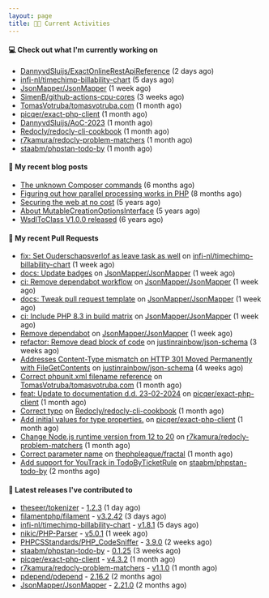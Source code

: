 ```yaml
---
layout: page
title: 👨‍💻 Current Activities
---
```


#### 💻 Check out what I'm currently working on

- [DannyvdSluijs/ExactOnlineRestApiReference](https://github.com/DannyvdSluijs/ExactOnlineRestApiReference) (2 days ago)
- [infi-nl/timechimp-billability-chart](https://github.com/infi-nl/timechimp-billability-chart) (5 days ago)
- [JsonMapper/JsonMapper](https://github.com/JsonMapper/JsonMapper) (1 week ago)
- [SimenB/github-actions-cpu-cores](https://github.com/SimenB/github-actions-cpu-cores) (3 weeks ago)
- [TomasVotruba/tomasvotruba.com](https://github.com/TomasVotruba/tomasvotruba.com) (1 month ago)
- [picqer/exact-php-client](https://github.com/picqer/exact-php-client) (1 month ago)
- [DannyvdSluijs/AoC-2023](https://github.com/DannyvdSluijs/AoC-2023) (1 month ago)
- [Redocly/redocly-cli-cookbook](https://github.com/Redocly/redocly-cli-cookbook) (1 month ago)
- [r7kamura/redocly-problem-matchers](https://github.com/r7kamura/redocly-problem-matchers) (1 month ago)
- [staabm/phpstan-todo-by](https://github.com/staabm/phpstan-todo-by) (1 month ago)


#### 📜 My recent blog posts

- [The unknown Composer commands](/2023/08/25/the-unknown-composer-commands.html) (6 months ago)
- [Figuring out how parallel processing works in PHP](/2023/06/21/figuring-out-how-parallel-processing-works-in-php.html) (8 months ago)
- [Securing the web at no cost](/2019/02/04/securing-the-web-at-no-cost.html) (5 years ago)
- [About MutableCreationOptionsInterface](/2018/10/15/about-mutable-creation-options-interface.html) (5 years ago)
- [WsdlToClass V1.0.0 released](/2018/01/11/wsdl-to-class-v1-0-0.html) (6 years ago)

#### 🔨 My recent Pull Requests

- [fix: Set Ouderschapsverlof as leave task as well](https://github.com/infi-nl/timechimp-billability-chart/pull/15) on [infi-nl/timechimp-billability-chart](https://github.com/infi-nl/timechimp-billability-chart) (1 week ago)
- [docs: Update badges](https://github.com/JsonMapper/JsonMapper/pull/181) on [JsonMapper/JsonMapper](https://github.com/JsonMapper/JsonMapper) (1 week ago)
- [ci: Remove dependabot workflow](https://github.com/JsonMapper/JsonMapper/pull/180) on [JsonMapper/JsonMapper](https://github.com/JsonMapper/JsonMapper) (1 week ago)
- [docs: Tweak pull request template](https://github.com/JsonMapper/JsonMapper/pull/179) on [JsonMapper/JsonMapper](https://github.com/JsonMapper/JsonMapper) (1 week ago)
- [ci: Include PHP 8.3 in build matrix](https://github.com/JsonMapper/JsonMapper/pull/178) on [JsonMapper/JsonMapper](https://github.com/JsonMapper/JsonMapper) (1 week ago)
- [Remove dependabot](https://github.com/JsonMapper/JsonMapper/pull/177) on [JsonMapper/JsonMapper](https://github.com/JsonMapper/JsonMapper) (1 week ago)
- [refactor: Remove dead block of code](https://github.com/justinrainbow/json-schema/pull/710) on [justinrainbow/json-schema](https://github.com/justinrainbow/json-schema) (3 weeks ago)
- [Addresses Content-Type mismatch on HTTP 301 Moved Permanently with FileGetContents](https://github.com/justinrainbow/json-schema/pull/709) on [justinrainbow/json-schema](https://github.com/justinrainbow/json-schema) (4 weeks ago)
- [Correct phpunit.xml filename reference](https://github.com/TomasVotruba/tomasvotruba.com/pull/1452) on [TomasVotruba/tomasvotruba.com](https://github.com/TomasVotruba/tomasvotruba.com) (1 month ago)
- [feat: Update to documentation d.d. 23-02-2024](https://github.com/picqer/exact-php-client/pull/635) on [picqer/exact-php-client](https://github.com/picqer/exact-php-client) (1 month ago)
- [Correct typo](https://github.com/Redocly/redocly-cli-cookbook/pull/26) on [Redocly/redocly-cli-cookbook](https://github.com/Redocly/redocly-cli-cookbook) (1 month ago)
- [Add initial values for type properties.](https://github.com/picqer/exact-php-client/pull/634) on [picqer/exact-php-client](https://github.com/picqer/exact-php-client) (1 month ago)
- [Change Node.js runtime version from 12 to 20](https://github.com/r7kamura/redocly-problem-matchers/pull/1) on [r7kamura/redocly-problem-matchers](https://github.com/r7kamura/redocly-problem-matchers) (1 month ago)
- [Correct parameter name](https://github.com/thephpleague/fractal/pull/566) on [thephpleague/fractal](https://github.com/thephpleague/fractal) (1 month ago)
- [Add support for YouTrack in TodoByTicketRule](https://github.com/staabm/phpstan-todo-by/pull/51) on [staabm/phpstan-todo-by](https://github.com/staabm/phpstan-todo-by) (2 months ago)


#### 🔭 Latest releases I've contributed to

- [theseer/tokenizer](https://github.com/theseer/tokenizer) - [1.2.3](https://github.com/theseer/tokenizer/releases/tag/1.2.3) (1 day ago)
- [filamentphp/filament](https://github.com/filamentphp/filament) - [v3.2.42](https://github.com/filamentphp/filament/releases/tag/v3.2.42) (3 days ago)
- [infi-nl/timechimp-billability-chart](https://github.com/infi-nl/timechimp-billability-chart) - [v1.8.1](https://github.com/infi-nl/timechimp-billability-chart/releases/tag/v1.8.1) (5 days ago)
- [nikic/PHP-Parser](https://github.com/nikic/PHP-Parser) - [v5.0.1](https://github.com/nikic/PHP-Parser/releases/tag/v5.0.1) (1 week ago)
- [PHPCSStandards/PHP_CodeSniffer](https://github.com/PHPCSStandards/PHP_CodeSniffer) - [3.9.0](https://github.com/PHPCSStandards/PHP_CodeSniffer/releases/tag/3.9.0) (2 weeks ago)
- [staabm/phpstan-todo-by](https://github.com/staabm/phpstan-todo-by) - [0.1.25](https://github.com/staabm/phpstan-todo-by/releases/tag/0.1.25) (3 weeks ago)
- [picqer/exact-php-client](https://github.com/picqer/exact-php-client) - [v4.3.2](https://github.com/picqer/exact-php-client/releases/tag/v4.3.2) (1 month ago)
- [r7kamura/redocly-problem-matchers](https://github.com/r7kamura/redocly-problem-matchers) - [v1.1.0](https://github.com/r7kamura/redocly-problem-matchers/releases/tag/v1.1.0) (1 month ago)
- [pdepend/pdepend](https://github.com/pdepend/pdepend) - [2.16.2](https://github.com/pdepend/pdepend/releases/tag/2.16.2) (2 months ago)
- [JsonMapper/JsonMapper](https://github.com/JsonMapper/JsonMapper) - [2.21.0](https://github.com/JsonMapper/JsonMapper/releases/tag/2.21.0) (2 months ago)
